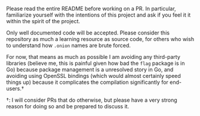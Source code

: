 Please read the entire README before working on a PR.  In particular,
familiarize yourself with the intentions of this project and ask if you feel it
it within the spirit of the project.

Only well documented code will be accepted.  Please consider this repository
as much a learning resource as source code, for others who wish to understand
how `.onion` names are brute forced.

For now, that means as much as possible I am avoiding any third-party libraries
(believe me, this is painful given how bad the `flag` package is in Go) because
package management is a unresolved story in Go, and avoiding using OpenSSL
bindings (which would almost certainly speed things up) because it complicates
the compilation significantly for end-users.†  

†: I will consider PRs that do otherwise, but please have a very strong reason
for doing so and be prepared to discuss it.

